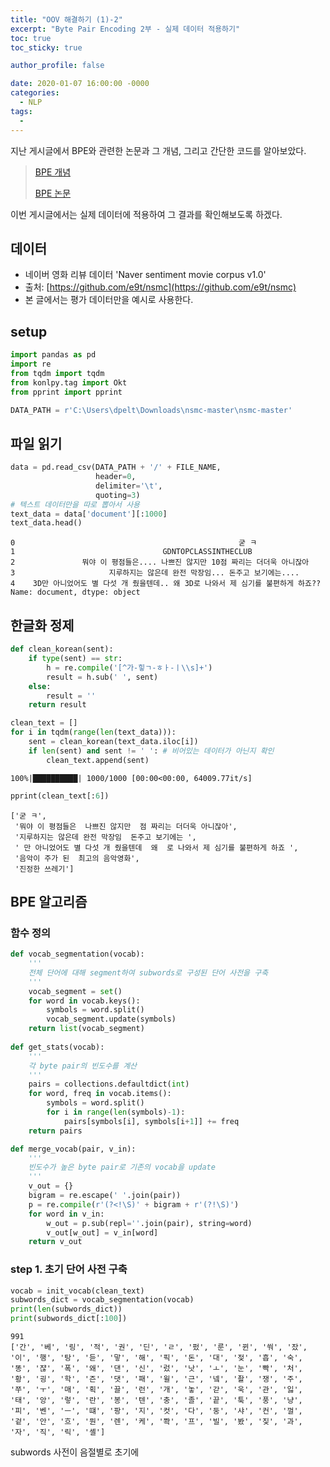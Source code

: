```yaml
---
title: "OOV 해결하기 (1)-2"
excerpt: "Byte Pair Encoding 2부 - 실제 데이터 적용하기"
toc: true
toc_sticky: true

author_profile: false

date: 2020-01-07 16:00:00 -0000
categories: 
  - NLP
tags:
  - 
---
```


지난 게시글에서 BPE와 관련한 논문과 그 개념, 그리고 간단한 코드를 알아보았다.
>[BPE 개념](https://an-seunghwan.github.io/nlp/OOV-%ED%95%B4%EA%B2%B0%ED%95%98%EA%B8%B0-(1)/)
>
>[BPE 논문](https://an-seunghwan.github.io/nlp/Neural-Machine-Translation-of-Rare-Words-with-Subword-Units(%EB%85%BC%EB%AC%B8-%EC%9D%BD%EA%B8%B0)/)

이번 게시글에서는 실제 데이터에 적용하여 그 결과를 확인해보도록 하겠다. 

## 데이터 
* 네이버 영화 리뷰 데이터 'Naver sentiment movie corpus v1.0'
* 출처: [https://github.com/e9t/nsmc](https://github.com/e9t/nsmc)
* 본 글에서는 평가 데이터만을 예시로 사용한다.

## setup
```python
import pandas as pd
import re
from tqdm import tqdm
from konlpy.tag import Okt
from pprint import pprint

DATA_PATH = r'C:\Users\dpelt\Downloads\nsmc-master\nsmc-master'
```

## 파일 읽기
```python
data = pd.read_csv(DATA_PATH + '/' + FILE_NAME, 
                   header=0,
                   delimiter='\t',
                   quoting=3)
# 텍스트 데이터만을 따로 뽑아서 사용
text_data = data['document'][:1000]
text_data.head()
```
```
0                                                  굳 ㅋ
1                                 GDNTOPCLASSINTHECLUB
2               뭐야 이 평점들은.... 나쁘진 않지만 10점 짜리는 더더욱 아니잖아
3                     지루하지는 않은데 완전 막장임... 돈주고 보기에는....
4    3D만 아니었어도 별 다섯 개 줬을텐데.. 왜 3D로 나와서 제 심기를 불편하게 하죠??
Name: document, dtype: object
```

## 한글화 정제
```python
def clean_korean(sent):
    if type(sent) == str:
        h = re.compile('[^가-힣ㄱ-ㅎㅏ-ㅣ\\s]+')
        result = h.sub(' ', sent)
    else:
        result = ''
    return result

clean_text = []
for i in tqdm(range(len(text_data))):
    sent = clean_korean(text_data.iloc[i])
    if len(sent) and sent != ' ': # 비어있는 데이터가 아닌지 확인
        clean_text.append(sent)
```
```
100%|██████████| 1000/1000 [00:00<00:00, 64009.77it/s]
```
```python
pprint(clean_text[:6])
```
```
['굳 ㅋ',
 '뭐야 이 평점들은  나쁘진 않지만  점 짜리는 더더욱 아니잖아',
 '지루하지는 않은데 완전 막장임  돈주고 보기에는 ',
 ' 만 아니었어도 별 다섯 개 줬을텐데  왜  로 나와서 제 심기를 불편하게 하죠 ',
 '음악이 주가 된  최고의 음악영화',
 '진정한 쓰레기']
```
 
## BPE 알고리즘

### 함수 정의
```python
def vocab_segmentation(vocab):
    '''
    전체 단어에 대해 segment하여 subwords로 구성된 단어 사전을 구축
    '''
    vocab_segment = set()
    for word in vocab.keys():
        symbols = word.split()
        vocab_segment.update(symbols)
    return list(vocab_segment)
    
def get_stats(vocab):
    '''
    각 byte pair의 빈도수를 계산
    '''
    pairs = collections.defaultdict(int) 
    for word, freq in vocab.items():
        symbols = word.split() 
        for i in range(len(symbols)-1):
            pairs[symbols[i], symbols[i+1]] += freq
    return pairs

def merge_vocab(pair, v_in):
    '''
    빈도수가 높은 byte pair로 기존의 vocab을 update
    '''
    v_out = {}
    bigram = re.escape(' '.join(pair))
    p = re.compile(r'(?<!\S)' + bigram + r'(?!\S)')
    for word in v_in:
        w_out = p.sub(repl=''.join(pair), string=word)
        v_out[w_out] = v_in[word]
    return v_out
```

### step 1. 초기 단어 사전 구축
```python
vocab = init_vocab(clean_text)
subwords_dict = vocab_segmentation(vocab)
print(len(subwords_dict))
print(subwords_dict[:100])
```
```
991
['간', '베', '링', '적', '권', '딘', 'ㄹ', '펐', '룬', '뀐', '쒀', '잤', '이', '행', '탕', '듣', '맣', '해', '픽', '돈', '대', '젖', '흡', '숙', '똥', '쟎', '폭', '왜', '댄', '신', '렀', '낫', 'ㅗ', '눈', '빡', '처', '황', '굉', '학', '즌', '댓', '패', '윌', '근', '넼', '좔', '쟁', '주', '쭈', 'ㅜ', '매', '획', '끌', '런', '개', '놓', '갇', '욱', '관', '잃', '태', '앙', '렇', '란', '봉', '텐', '충', '졸', '끝', '툭', '풍', '냥', '피', '벤', 'ㅡ', '떄', '팡', '지', '컷', '다', '둥', '샤', '컨', '껄', '겉', '안', '흐', '뭔', '렌', '케', '쫙', '프', '빌', '봤', '짖', '과', '자', '직', '릭', '셸']
```
subwords 사전이 음절별로 초기에
<!--stackedit_data:
eyJoaXN0b3J5IjpbMjc2NzUzMTgxLC0xNTUxNjEyODgzLDExOT
A0ODIzMF19
-->